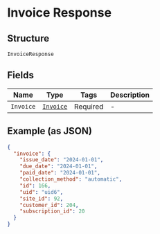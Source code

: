 
# Invoice Response

## Structure

`InvoiceResponse`

## Fields

| Name | Type | Tags | Description |
|  --- | --- | --- | --- |
| `Invoice` | [`Invoice`](../../doc/models/invoice.md) | Required | - |

## Example (as JSON)

```json
{
  "invoice": {
    "issue_date": "2024-01-01",
    "due_date": "2024-01-01",
    "paid_date": "2024-01-01",
    "collection_method": "automatic",
    "id": 166,
    "uid": "uid6",
    "site_id": 92,
    "customer_id": 204,
    "subscription_id": 20
  }
}
```

